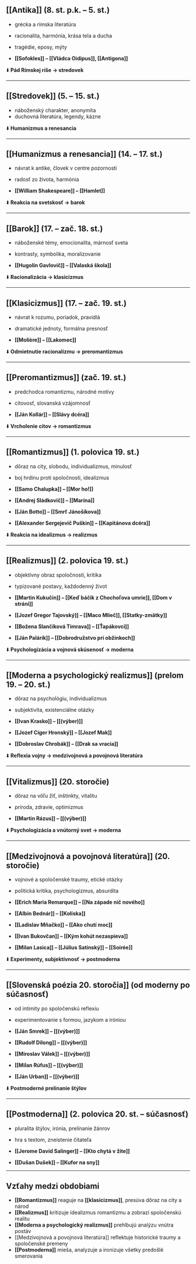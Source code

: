 ## [[Antika]] (8. st. p.k. – 5. st.)
- grécka a rímska literatúra  
- racionalita, harmónia, krása tela a ducha  
- tragédie, eposy, mýty  

- **[[Sofokles]] – [[Vládca Oidipus]], [[Antigona]]**

⬇️ **Pád Rímskej ríše → stredovek**

---

## [[Stredovek]] (5. – 15. st.)
- náboženský charakter, anonymita  
- duchovná literatúra, legendy, kázne  

⬇️ **Humanizmus a renesancia**

---

## [[Humanizmus a renesancia]] (14. – 17. st.)
- návrat k antike, človek v centre pozornosti  
- radosť zo života, harmónia  

- **[[William Shakespeare]] – [[Hamlet]]**

⬇️ **Reakcia na svetskosť → barok**

---

## [[Barok]] (17. – zač. 18. st.)
- náboženské témy, emocionalita, márnosť sveta  
- kontrasty, symbolika, moralizovanie  

- **[[Hugolín Gavlovič]] – [[Valaská škola]]**

⬇️ **Racionalizácia → klasicizmus**

---

## [[Klasicizmus]] (17. – zač. 19. st.)
- návrat k rozumu, poriadok, pravidlá  
- dramatické jednoty, formálna presnosť  

- **[[Molière]] – [[Lakomec]]**

⬇️ **Odmietnutie racionalizmu → preromantizmus**

---

## [[Preromantizmus]] (zač. 19. st.)
- predchodca romantizmu, národné motívy  
- citovosť, slovanská vzájomnosť  

- **[[Ján Kollár]] – [[Slávy dcéra]]**

⬇️ **Vrcholenie citov → romantizmus**

---

## [[Romantizmus]] (1. polovica 19. st.)
- dôraz na city, slobodu, individualizmus, minulosť  
- boj hrdinu proti spoločnosti, idealizmus  

- **[[Samo Chalupka]] – [[Mor ho!]]**  
- **[[Andrej Sládkovič]] – [[Marína]]**  
- **[[Ján Botto]] – [[Smrť Jánošíkova]]**  
- **[[Alexander Sergejevič Puškin]] – [[Kapitánova dcéra]]**

⬇️ **Reakcia na idealizmus → realizmus**

---

## [[Realizmus]] (2. polovica 19. st.)
- objektívny obraz spoločnosti, kritika  
- typizované postavy, každodenný život  

- **[[Martin Kukučín]] – [[Keď báčik z Chochoľova umrie]], [[Dom v stráni]]**  
- **[[Jozef Gregor Tajovský]] – [[Maco Mlieč]], [[Statky-zmätky]]**  
- **[[Božena Slančíková Timrava]] – [[Ťapákovci]]**  
- **[[Ján Palárik]] – [[Dobrodružstvo pri obžinkoch]]**

⬇️ **Psychologizácia a vojnová skúsenosť → moderna**

---

## [[Moderna a psychologický realizmus]] (prelom 19. – 20. st.)
- dôraz na psychológiu, individualizmus  
- subjektivita, existenciálne otázky  

- **[[Ivan Krasko]] – [[(výber)]]**  
- **[[Jozef Cíger Hronský]] – [[Jozef Mak]]**  
- **[[Dobroslav Chrobák]] – [[Drak sa vracia]]**

⬇️ **Reflexia vojny → medzivojnová a povojnová literatúra**

---

## [[Vitalizmus]] (20. storočie)
- dôraz na vôľu žiť, inštinkty, vitalitu  
- príroda, zdravie, optimizmus  

- **[[Martin Rázus]] – [[(výber)]]**

⬇️ **Psychologizácia a vnútorný svet → moderna**

---

## [[Medzivojnová a povojnová literatúra]] (20. storočie)
- vojnové a spoločenské traumy, etické otázky  
- politická kritika, psychologizmus, absurdita  

- **[[Erich Maria Remarque]] – [[Na západe nič nového]]**  
- **[[Albín Bednár]] – [[Kolíska]]**  
- **[[Ladislav Mňačko]] – [[Ako chutí moc]]**  
- **[[Ivan Bukovčan]] – [[Kým kohút nezaspieva]]**  
- **[[Milan Lasica]] – [[Július Satinský]] – [[Soirée]]**

⬇️ **Experimenty, subjektívnosť → postmoderna**

---

## [[Slovenská poézia 20. storočia]] (od moderny po súčasnosť)
- od intimity po spoločenskú reflexiu  
- experimentovanie s formou, jazykom a iróniou  

- **[[Ján Smrek]] – [[(výber)]]**  
- **[[Rudolf Dilong]] – [[(výber)]]**  
- **[[Miroslav Válek]] – [[(výber)]]**  
- **[[Milan Rúfus]] – [[(výber)]]**  
- **[[Ján Urban]] – [[(výber)]]**

⬇️ **Postmoderné prelínanie štýlov**

---

## [[Postmoderna]] (2. polovica 20. st. – súčasnosť)
- pluralita štýlov, irónia, prelínanie žánrov  
- hra s textom, zneistenie čitateľa  

- **[[Jerome David Salinger]] – [[Kto chytá v žite]]**  
- **[[Dušan Dušek]] – [[Kufor na sny]]**

---

## Vzťahy medzi obdobiami

- **[[Romantizmus]]** reaguje na **[[klasicizmus]]**, presúva dôraz na city a národ  
- **[[Realizmus]]** kritizuje idealizmus romantizmu a zobrazí spoločenskú realitu  
- **[[Moderna a psychologický realizmus]]** prehlbujú analýzu vnútra postáv  
- [[Medzivojnová a povojnová literatúra]] reflektuje historické traumy a spoločenské premeny  
- **[[Postmoderna]]** mieša, analyzuje a ironizuje všetky predošlé smerovania
